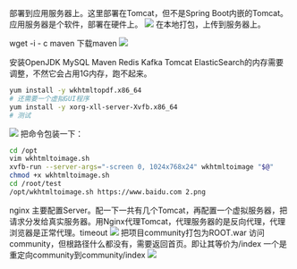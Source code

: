 
部署到应用服务器上。这里部署在Tomcat，但不是Spring Boot内嵌的Tomcat。应用服务器是个软件，部署在硬件上。
![](https://image-1307616428.cos.ap-beijing.myqcloud.com/Obsidian/202305040128857.png)
在本地打包，上传到服务器上。

wget -i - c maven 下载maven
![](https://image-1307616428.cos.ap-beijing.myqcloud.com/Obsidian/202305040220012.png)

安装OpenJDK
MySQL
Maven
Redis
Kafka
Tomcat
ElasticSearch的内存需要调整，不然它会占用1G内存，跑不起来。

```bash
yum install -y wkhtmltopdf.x86_64
# 还需要一个虚拟GUI程序
yum install -y xorg-xll-server-Xvfb.x86_64
# 测试
```
![](https://image-1307616428.cos.ap-beijing.myqcloud.com/Obsidian/202305040258539.png)
把命令包装一下：
```bash
cd /opt
vim wkhtmltoimage.sh
xvfb-run --server-args="-screen 0, 1024x768x24" wkhtmltoimage "$@"
chmod +x wkhtmltoimage.sh
cd /root/test
/opt/wkhtmltoimage.sh https://www.baidu.com 2.png
```
nginx
主要配置Server。配一下一共有几个Tomcat，再配置一个虚拟服务器，把请求分发给真实服务器。用Nginx代理Tomcat，代理服务器的是反向代理，代理浏览器是正常代理。timeout
![](https://image-1307616428.cos.ap-beijing.myqcloud.com/Obsidian/202305040318648.png)
把项目community打包为ROOT.war
访问community，但根路径什么都没有，需要返回首页。即让其等价为/index
一个是重定向community到community/index
![](https://image-1307616428.cos.ap-beijing.myqcloud.com/Obsidian/202305040328677.png)
